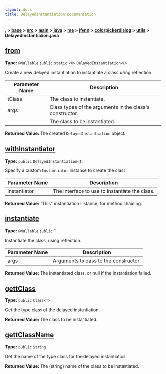 ```yaml
---
layout: docs
title: DelayedInstantiation Documentation
---
```

#### [.](./../../../../../../../../index) > [base](./../../../../../../../index) > [src](./../../../../../../index) > [main](./../../../../../index) > [java](./../../../../index) > [me](./../../../index) > [jfenn](./../../index) > [colorpickerdialog](./../index) > [utils](./index) > **DelayedInstantiation.java**

## [from](https://github.com/fennifith/ColorPickerDialog/blob/master/base/src/main/java/me/jfenn/colorpickerdialog/utils/DelayedInstantiation.java#L18)

**Type:** `@Nullable` `public` `static` `<X>` `DelayedInstantiation<X>`

Create a new delayed instantiation to instantiate a class using reflection. 





|Parameter Name|Description|
|-----|-----|
|tClass|The class to instantiate.|
|args|Class types of the arguments in the class's constructor.|
|<X>|The class to be instantiated.|


**Returned Value:**  The created `DelayedInstantiation` object.  








## [withInstantiator](https://github.com/fennifith/ColorPickerDialog/blob/master/base/src/main/java/me/jfenn/colorpickerdialog/utils/DelayedInstantiation.java#L35)

**Type:** `public` `DelayedInstantiation<T>`

Specify a custom `Instantiator` instance to create the class. 





|Parameter Name|Description|
|-----|-----|
|instantiator|The interface to use to instantiate the class.|


**Returned Value:**  "This" instantiation instance, for method chaining.  








## [instantiate](https://github.com/fennifith/ColorPickerDialog/blob/master/base/src/main/java/me/jfenn/colorpickerdialog/utils/DelayedInstantiation.java#L46)

**Type:** `@Nullable` `public` `T`

Instantiate the class, using reflection. 





|Parameter Name|Description|
|-----|-----|
|args|Arguments to pass to the constructor.|


**Returned Value:**  The instantiated class, or null if the instantiation failed.  








## [gettClass](https://github.com/fennifith/ColorPickerDialog/blob/master/base/src/main/java/me/jfenn/colorpickerdialog/utils/DelayedInstantiation.java#L58)

**Type:** `public` `Class<T>`

Get the type class of the delayed instantiation. 






**Returned Value:**  The class to be instantiated.  








## [gettClassName](https://github.com/fennifith/ColorPickerDialog/blob/master/base/src/main/java/me/jfenn/colorpickerdialog/utils/DelayedInstantiation.java#L67)

**Type:** `public` `String`

Get the name of the type class for the delayed instantiation. 






**Returned Value:**  The (string) name of the class to be instantiated.  








